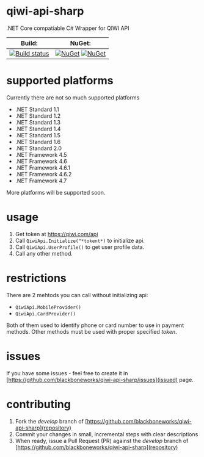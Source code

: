 # qiwi-api-sharp
.NET Core compatiable C# Wrapper for QIWI API

| **Build:** | **NuGet:** |
| ---------- | ---------- |
| [![Build status](https://ci.appveyor.com/api/projects/status/c7y65lkrf357s9aj/branch/master?svg=true)](https://ci.appveyor.com/project/blackboneworks/qiwi-api-sharp/branch/master) | [![NuGet](https://img.shields.io/nuget/dt/QiwiApiSharp.svg)](https://www.nuget.org/packages/QiwiApiSharp) [![NuGet](https://img.shields.io/nuget/dt/QiwiApiSharp.svg)](https://www.nuget.org/packages/QiwiApiSharp) |

# supported platforms
Currently there are not so much supported platforms
* .NET Standard 1.1
* .NET Standard 1.2
* .NET Standard 1.3
* .NET Standard 1.4
* .NET Standard 1.5
* .NET Standard 1.6
* .NET Standard 2.0
* .NET Framework 4.5
* .NET Framework 4.6
* .NET Framework 4.6.1
* .NET Framework 4.6.2
* .NET Framework 4.7

More platforms will be supported soon.

# usage
1. Get token at https://qiwi.com/api
2. Call `QiwiApi.Initialize("*tokent*)` to initialize api.
3. Call `QiwiApi.UserProfile()` to get user profile data.
4. Call any other method.

# restrictions
There are 2 mehtods you can call without initializing api:
* `QiwiApi.MobileProvider()`
* `QiwiApi.CardProvider()`

Both of them used to identify phone or card number to use in payment methods.
Other methods must be used with proper specified _token_.

# issues
If you have some issues - feel free to create it in [https://github.com/blackboneworks/qiwi-api-sharp/issues](issued) page.

# contributing
1. Fork the _develop_ branch of [https://github.com/blackboneworks/qiwi-api-sharp](repository)
2. Commit your changes in small, incremental steps with clear descriptions
3. When ready, issue a Pull Request (PR) against the _develop_ branch of [https://github.com/blackboneworks/qiwi-api-sharp](repository)
